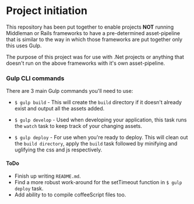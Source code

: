 # Project initiation

This repository has been put together to enable projects **NOT** running Middleman or Rails frameworks to have a pre-determined asset-pipeline that is similar to the way in which those frameworks are put together only this uses Gulp.

The purpose of this project was for use with .Net projects or anything that doesn't run on the above frameworks with it's own asset-pipeline.

### Gulp CLI commands

There are 3 main Gulp commands you'll need to use:

* `$ gulp build` - This will create the `build` directory if it doesn't already exist and output all the assets added.

* `$ gulp develop` - Used when developing your application, this task runs the `watch` task to keep track of your changing assets.

* `$ gulp deploy` - For use when you're ready to deploy. This will clean out the `build directory`, apply the `build` task followed by minifying and uglifying the css and js respectively.

#### ToDo

* Finish up writing `README.md`.
* Find a more robust work-around for the setTimeout function in `$ gulp deploy` task.
* Add ability to to compile coffeeScript files too.
